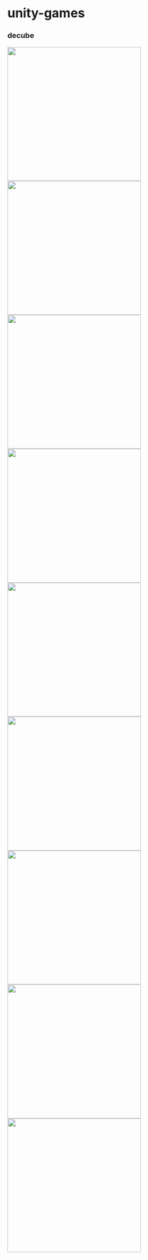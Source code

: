# unity-games

### decube
<img src="https://user-images.githubusercontent.com/118690121/205923473-2f47a87f-7687-4931-8f0d-246c194785bc.jpg" alt="" width="300"/>
<img src="https://user-images.githubusercontent.com/118690121/205924408-483d1f23-a80c-4289-9bde-35fa67b27b0d.jpg" alt="" width="300"/>
<img src="https://user-images.githubusercontent.com/118690121/205924414-76171392-1a11-49b5-be7f-5f343738a77e.jpg" alt="" width="300"/>
<img src="https://user-images.githubusercontent.com/118690121/205925588-c9acb512-0c11-49d5-8bfc-058a3e6895e0.jpg" alt="" width="300"/>
<img src="https://user-images.githubusercontent.com/118690121/205925594-c4fe2e1b-2e4c-4bd6-ba51-cbc2d7f38c41.jpg" alt="" width="300"/>
<img src="https://user-images.githubusercontent.com/118690121/205925598-f7974092-2d87-484d-a272-020569917dc5.jpg" alt="" width="300"/>
<img src="https://user-images.githubusercontent.com/118690121/205925600-5895cdaf-1514-4399-b291-1c955bacda93.jpg" alt="" width="300"/>
<img src="https://user-images.githubusercontent.com/118690121/205925605-e3089056-2337-4f25-a9c2-ca41feb30a99.jpg" alt="" width="300"/>
<img src="https://user-images.githubusercontent.com/118690121/205925606-79f572a8-0214-48d8-8ea3-d9acbec1123d.jpg" alt="" width="300"/>
